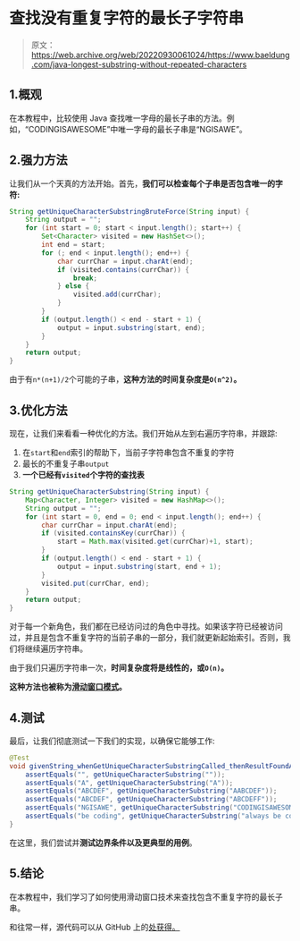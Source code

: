 # 查找没有重复字符的最长子字符串

> 原文：<https://web.archive.org/web/20220930061024/https://www.baeldung.com/java-longest-substring-without-repeated-characters>

## 1.概观

在本教程中，比较使用 Java 查找唯一字母的最长子串的方法。例如，“CODINGISAWESOME”中唯一字母的最长子串是“NGISAWE”。

## 2.强力方法

让我们从一个天真的方法开始。首先，**我们可以检查每个子串是否包含唯一的字符:**

```java
String getUniqueCharacterSubstringBruteForce(String input) {
    String output = "";
    for (int start = 0; start < input.length(); start++) {
        Set<Character> visited = new HashSet<>();
        int end = start;
        for (; end < input.length(); end++) {
            char currChar = input.charAt(end);
            if (visited.contains(currChar)) {
                break;
            } else {
                visited.add(currChar);
            }
        }
        if (output.length() < end - start + 1) {
            output = input.substring(start, end);
        }
    }
    return output;
}
```

由于有`n*(n+1)/2`个可能的子串，**这种方法的时间复杂度是`O(n^2)`。**

## 3.优化方法

现在，让我们来看看一种优化的方法。我们开始从左到右遍历字符串，并跟踪:

1.  在`start`和`end`索引的帮助下，当前子字符串包含不重复的字符
2.  最长的不重复子串`output`
3.  **一个已经有`visited`个字符的查找表**

```java
String getUniqueCharacterSubstring(String input) {
    Map<Character, Integer> visited = new HashMap<>();
    String output = "";
    for (int start = 0, end = 0; end < input.length(); end++) {
        char currChar = input.charAt(end);
        if (visited.containsKey(currChar)) {
            start = Math.max(visited.get(currChar)+1, start);
        }
        if (output.length() < end - start + 1) {
            output = input.substring(start, end + 1);
        }
        visited.put(currChar, end);
    }
    return output;
}
```

对于每一个新角色，我们都在已经访问过的角色中寻找。如果该字符已经被访问过，并且是包含不重复字符的当前子串的一部分，我们就更新起始索引。否则，我们将继续遍历字符串。

由于我们只遍历字符串一次，**时间复杂度将是线性的，或`O(n)`。**

**这种方法也被称为[滑动窗口模式](/web/20221129015522/https://www.baeldung.com/cs/sliding-window-algorithm)。**

## 4.测试

最后，让我们彻底测试一下我们的实现，以确保它能够工作:

```java
@Test
void givenString_whenGetUniqueCharacterSubstringCalled_thenResultFoundAsExpected() {
    assertEquals("", getUniqueCharacterSubstring(""));
    assertEquals("A", getUniqueCharacterSubstring("A"));
    assertEquals("ABCDEF", getUniqueCharacterSubstring("AABCDEF"));
    assertEquals("ABCDEF", getUniqueCharacterSubstring("ABCDEFF"));
    assertEquals("NGISAWE", getUniqueCharacterSubstring("CODINGISAWESOME"));
    assertEquals("be coding", getUniqueCharacterSubstring("always be coding"));
}
```

在这里，我们尝试并**测试边界条件以及更典型的用例**。

## 5.结论

在本教程中，我们学习了如何使用滑动窗口技术来查找包含不重复字符的最长子串。

和往常一样，源代码可以从 GitHub 上的[处获得。](https://web.archive.org/web/20221129015522/https://github.com/eugenp/tutorials/tree/master/algorithms-modules/algorithms-miscellaneous-4)